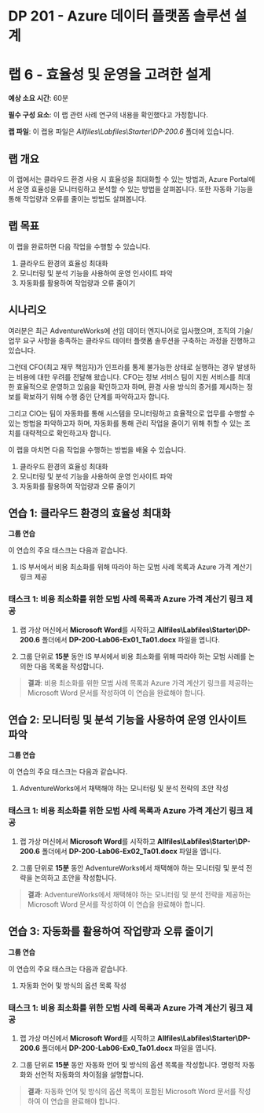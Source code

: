 ﻿---
lab:
    title: '효율성 및 운영을 고려한 설계'
    module: '모듈 6: 효율성 및 운영을 위한 디자인'
---

# DP 201 - Azure 데이터 플랫폼 솔루션 설계
# 랩 6 - 효율성 및 운영을 고려한 설계

**예상 소요 시간**: 60분

**필수 구성 요소**: 이 랩 관련 사례 연구의 내용을 확인했다고 가정합니다.

**랩 파일**: 이 랩용 파일은 _Allfiles\Labfiles\Starter\DP-200.6_ 폴더에 있습니다.

## 랩 개요

이 랩에서는 클라우드 환경 사용 시 효율성을 최대화할 수 있는 방법과, Azure Portal에서 운영 효율성을 모니터링하고 분석할 수 있는 방법을 살펴봅니다. 또한 자동화 기능을 통해 작업량과 오류를 줄이는 방법도 살펴봅니다.

## 랩 목표
  
이 랩을 완료하면 다음 작업을 수행할 수 있습니다.

1. 클라우드 환경의 효율성 최대화
1. 모니터링 및 분석 기능을 사용하여 운영 인사이트 파악
1. 자동화를 활용하여 작업량과 오류 줄이기

## 시나리오
  
여러분은 최근 AdventureWorks에 선임 데이터 엔지니어로 입사했으며, 조직의 기술/업무 요구 사항을 충족하는 클라우드 데이터 플랫폼 솔루션을 구축하는 과정을 진행하고 있습니다.

그런데 CFO(최고 재무 책임자)가 인프라를 통제 불가능한 상태로 실행하는 경우 발생하는 비용에 대한 우려를 전달해 왔습니다. CFO는 정보 서비스 팀이 지원 서비스를 최대한 효율적으로 운영하고 있음을 확인하고자 하며, 환경 사용 방식의 증거를 제시하는 정보를 확보하기 위해 수행 중인 단계를 파악하고자 합니다.

그리고 CIO는 팀이 자동화를 통해 시스템을 모니터링하고 효율적으로 업무를 수행할 수 있는 방법을 파악하고자 하며, 자동화를 통해 관리 작업을 줄이기 위해 취할 수 있는 조치를 대략적으로 확인하고자 합니다.

이 랩을 마치면 다음 작업을 수행하는 방법을 배울 수 있습니다.

1. 클라우드 환경의 효율성 최대화
1. 모니터링 및 분석 기능을 사용하여 운영 인사이트 파악
1. 자동화를 활용하여 작업량과 오류 줄이기

## 연습 1: 클라우드 환경의 효율성 최대화

**그룹 연습**
  
이 연습의 주요 태스크는 다음과 같습니다.

1. IS 부서에서 비용 최소화를 위해 따라야 하는 모범 사례 목록과 Azure 가격 계산기 링크 제공

### 태스크 1: 비용 최소화를 위한 모범 사례 목록과 Azure 가격 계산기 링크 제공

1. 랩 가상 머신에서 **Microsoft Word**를 시작하고 **Allfiles\Labfiles\Starter\DP-200.6** 폴더에서 **DP-200-Lab06-Ex01_Ta01.docx** 파일을 엽니다.

1. 그룹 단위로 **15분** 동안 IS 부서에서 비용 최소화를 위해 따라야 하는 모범 사례를 논의한 다음 목록을 작성합니다.

> **결과**: 비용 최소화를 위한 모범 사례 목록과 Azure 가격 계산기 링크를 제공하는 Microsoft Word 문서를 작성하여 이 연습을 완료해야 합니다.

## 연습 2: 모니터링 및 분석 기능을 사용하여 운영 인사이트 파악

**그룹 연습**
  
이 연습의 주요 태스크는 다음과 같습니다.

1. AdventureWorks에서 채택해야 하는 모니터링 및 분석 전략의 초안 작성

### 태스크 1: 비용 최소화를 위한 모범 사례 목록과 Azure 가격 계산기 링크 제공

1. 랩 가상 머신에서 **Microsoft Word**를 시작하고 **Allfiles\Labfiles\Starter\DP-200.6** 폴더에서 **DP-200-Lab06-Ex02_Ta01.docx** 파일을 엽니다.

1. 그룹 단위로 **15분** 동안 AdventureWorks에서 채택해야 하는 모니터링 및 분석 전략을 논의하고 초안을 작성합니다.

> **결과**: AdventureWorks에서 채택해야 하는 모니터링 및 분석 전략을 제공하는 Microsoft Word 문서를 작성하여 이 연습을 완료해야 합니다.

## 연습 3: 자동화를 활용하여 작업량과 오류 줄이기

**그룹 연습**
  
이 연습의 주요 태스크는 다음과 같습니다.

1. 자동화 언어 및 방식의 옵션 목록 작성

### 태스크 1: 비용 최소화를 위한 모범 사례 목록과 Azure 가격 계산기 링크 제공

1. 랩 가상 머신에서 **Microsoft Word**를 시작하고 **Allfiles\Labfiles\Starter\DP-200.6** 폴더에서 **DP-200-Lab06-Ex0_Ta01.docx** 파일을 엽니다.

1. 그룹 단위로 **15분** 동안 자동화 언어 및 방식의 옵션 목록을 작성합니다. 명령적 자동화와 선언적 자동화의 차이점을 설명합니다.

> **결과**: 자동화 언어 및 방식의 옵션 목록이 포함된 Microsoft Word 문서를 작성하여 이 연습을 완료해야 합니다.